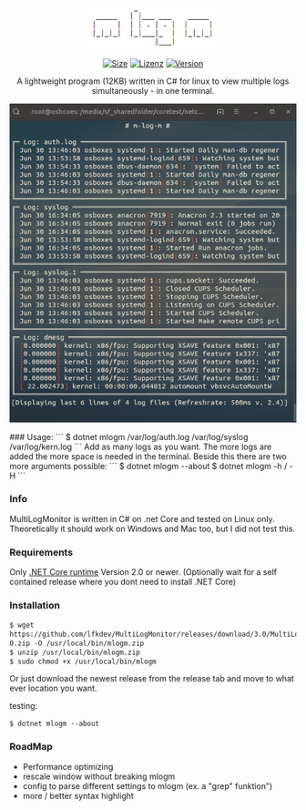 <p align="center">
  <img src="https://raw.githubusercontent.com/lfkdev/MultiLogMonitor/master/mlogm_logo.png">
</p>

<div id="badges" align="center">
 
  [![Size](https://img.shields.io/github/size/lfkdev/MultiLogMonitor/release/3.0/mlogm3-0.svg)](https://github.com/lfkdev/mlogm/releases)
[![Lizenz](https://img.shields.io/badge/License-Apache%202.0-blue.svg)](https://dev.azure.com/vscodium/VSCodium/_build?definitionId=1)
[![Version](https://img.shields.io/github/release-pre/lfkdev/MultiLogMonitor.svg)](https://travis-ci.com/VSCodium/vscodium) 

</div>

<p align="center">
  A lightweight program (12KB) written in C# for linux to view multiple logs simultaneously - in one terminal.
</p>

<p align="center">
  <img src="https://raw.githubusercontent.com/lfkdev/MultiLogMonitor/master/mlogmpreview.gif">
</p>
### Usage:
```
$ dotnet mlogm /var/log/auth.log /var/log/syslog /var/log/kern.log
```
Add as many logs as you want. The more logs are added the more space is needed in the terminal.
Beside this there are two more arguments possible:
```
$ dotnet mlogm  --about
$ dotnet mlogm  -h / -H
```

### Info
MultiLogMonitor is written in C# on .net Core and tested on Linux only. Theoretically it should work on Windows and Mac too, but I did not test this.

### Requirements
Only [.NET Core runtime](https://dotnet.microsoft.com/download/linux-package-manager/ubuntu16-04/runtime-2.2.0) Version 2.0 or newer.
(Optionally wait for a self contained release where you dont need to install .NET Core)

### Installation
```
$ wget https://github.com/lfkdev/MultiLogMonitor/releases/download/3.0/MultiLogMonitor3-0.zip -O /usr/local/bin/mlogm.zip
$ unzip /usr/local/bin/mlogm.zip
$ sudo chmod +x /usr/local/bin/mlogm
```
Or just download the newest release from the release tab and move to what ever location you want.

testing:
```
$ dotnet mlogm --about
```

### RoadMap
- Performance optimizing
- rescale window without breaking mlogm
- config to parse different settings to mlogm (ex. a "grep" funktion")
- more / better syntax highlight

